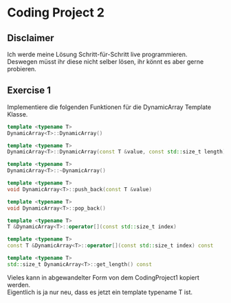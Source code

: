 # Coding Project 2

## Disclaimer

Ich werde meine Lösung Schritt-für-Schritt live programmieren.  
Deswegen müsst ihr diese nicht selber lösen, ihr könnt es aber gerne probieren.

## Exercise 1

Implementiere die folgenden Funktionen für die DynamicArray Template Klasse.

```cpp
template <typename T>
DynamicArray<T>::DynamicArray()

template <typename T>
DynamicArray<T>::DynamicArray(const T &value, const std::size_t length)

template <typename T>
DynamicArray<T>::~DynamicArray()

template <typename T>
void DynamicArray<T>::push_back(const T &value)

template <typename T>
void DynamicArray<T>::pop_back()

template <typename T>
T &DynamicArray<T>::operator[](const std::size_t index)

template <typename T>
const T &DynamicArray<T>::operator[](const std::size_t index) const

template <typename T>
std::size_t DynamicArray<T>::get_length() const
```

Vieles kann in abgewandelter Form von dem CodingProject1 kopiert werden.  
Eigentlich is ja nur neu, dass es jetzt ein template typename T ist.
